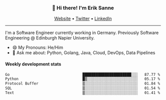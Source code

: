 <h3 align="center">👋 Hi there! I'm Erik Sanne</h3>
<p align="center">
  <a href="https://eriksanne.com">Website</a> •
  <a href="https://twitter.com/ErikKonradSanne">Twitter</a> •
  <a href="https://www.linkedin.com/in/eriksanne/">LinkedIn</a>
</p>

---
I'm a Software Engineer currently working in Germany. Previously Software Engineering @ Edinburgh Napier University.

- 😄 My Pronouns: He/Him
- 💬 Ask me about: Python, Golang, Java, Cloud, DevOps, Data Pipelines

<h4>Weekly development stats</h4>
<!--START_SECTION:waka-->

```txt
Go                                 ██████████████████████░░░   87.77 %
Python                             █▒░░░░░░░░░░░░░░░░░░░░░░░   05.17 %
Protocol Buffer                    ▒░░░░░░░░░░░░░░░░░░░░░░░░   01.84 %
SQL                                ▒░░░░░░░░░░░░░░░░░░░░░░░░   01.54 %
Text                               ▒░░░░░░░░░░░░░░░░░░░░░░░░   01.41 %
```

<!--END_SECTION:waka-->
